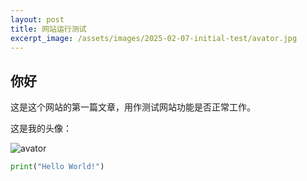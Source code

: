 ```yaml
---
layout: post
title: 网站运行测试
excerpt_image: /assets/images/2025-02-07-initial-test/avator.jpg
---
```


## 你好

这是这个网站的第一篇文章，用作测试网站功能是否正常工作。

这是我的头像：

![avator]({{site.url}}/assets/images/2025-02-07-initial-test/avator.jpg)

```python
print("Hello World!")
```

